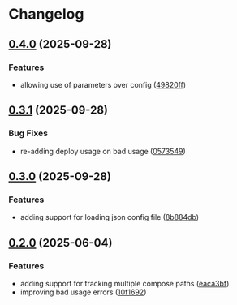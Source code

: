 # Changelog

## [0.4.0](https://github.com/gnugomez/voyage/compare/v0.3.1...v0.4.0) (2025-09-28)


### Features

* allowing use of parameters over config ([49820ff](https://github.com/gnugomez/voyage/commit/49820ff276aa2fec8435b7ab1203d53499d14800))

## [0.3.1](https://github.com/gnugomez/voyage/compare/v0.3.0...v0.3.1) (2025-09-28)


### Bug Fixes

* re-adding deploy usage on bad usage ([0573549](https://github.com/gnugomez/voyage/commit/0573549fe17b852255dc42d0d6254a6c993e2615))

## [0.3.0](https://github.com/gnugomez/voyage/compare/v0.2.0...v0.3.0) (2025-09-28)


### Features

* adding support for loading json config file ([8b884db](https://github.com/gnugomez/voyage/commit/8b884db32a991a51112a5de540a89b0c838ca1ab))

## [0.2.0](https://github.com/gnugomez/voyage/compare/v0.1.3...v0.2.0) (2025-06-04)


### Features

* adding support for tracking multiple compose paths ([eaca3bf](https://github.com/gnugomez/voyage/commit/eaca3bfd62157f457207fb211d1f3406e63caba5))
* improving bad usage errors ([10f1692](https://github.com/gnugomez/voyage/commit/10f169273cc6b035b6a3965c492b51b7da369e9a))
